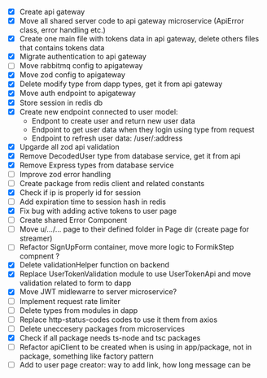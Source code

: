 - [x] Create api gateway
- [x] Move all shared server code to api gateway microservice (ApiError class, error handling etc.)
- [x] Create one main file with tokens data in api gateway, delete others files that contains tokens data
- [x] Migrate authentication to api gateway
- [ ] Move rabbitmq config to apigateway
- [x] Move zod config to apigateway
- [x] Delete modify type from dapp types, get it from api gateway
- [x] Move auth endpoint to apigateway
- [x] Store session in redis db
- [x] Create new endpoint connected to user model:
  - Endpont to create user and return new user data
  - Endpoint to get user data when they login using type from request
  - Endpoint to refresh user data: /user/:address
- [x] Upgarde all zod api validation
- [x] Remove DecodedUser type from database service, get it from api
- [x] Remove Express types from database service
- [ ] Improve zod error handling
- [ ] Create package from redis client and related constants
- [x] Check if ip is properly id for session
- [ ] Add expiration time to session hash in redis
- [x] Fix bug with adding active tokens to user page
- [ ] Create shared Error Component
- [ ] Move u/.../... page to their defined folder in Page dir (create page for streamer)
- [ ] Refactor SignUpForm container, move more logic to FormikStep compnent ?
- [x] Delete validationHelper function on backend
- [x] Replace UserTokenValidation module to use UserTokenApi and move validation related to form to dapp
- [x] Move JWT midlewarre to server microservice?
- [ ] Implement request rate limiter
- [ ] Delete types from modules in dapp
- [ ] Replace http-status-codes codes to use it them from axios
- [ ] Delete uneccesery packages from microservices
- [x] Check if all package needs ts-node and tsc packages
- [ ] Refactor apiClient to be created when is using in app/package, not in package, something like factory pattern
- [ ] Add to user page creator: way to add link, how long message can be
